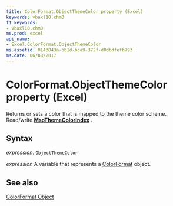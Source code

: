 ```yaml
---
title: ColorFormat.ObjectThemeColor property (Excel)
keywords: vbaxl10.chm0
f1_keywords:
- vbaxl10.chm0
ms.prod: excel
api_name:
- Excel.ColorFormat.ObjectThemeColor
ms.assetid: 0143043a-bb1d-bca9-372f-d0dbdfefb793
ms.date: 06/08/2017
---
```



# ColorFormat.ObjectThemeColor property (Excel)

Returns or sets a color that is mapped to the theme color scheme. Read/write  **[MsoThemeColorIndex](Office.MsoThemeColorIndex.md)** .


## Syntax

 _expression_. `ObjectThemeColor`

 _expression_ A variable that represents a [ColorFormat](Excel.ColorFormat.md) object.


## See also


[ColorFormat Object](Excel.ColorFormat.md)

